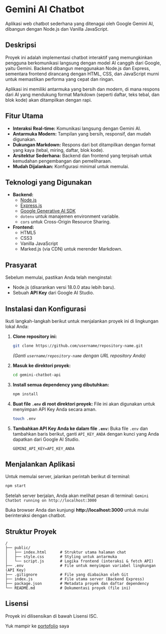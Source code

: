 # Gemini AI Chatbot

Aplikasi web chatbot sederhana yang ditenagai oleh Google Gemini AI, dibangun dengan Node.js dan Vanilla JavaScript.

## Deskripsi

Proyek ini adalah implementasi chatbot interaktif yang memungkinkan pengguna berkomunikasi langsung dengan model AI canggih dari Google, yaitu Gemini. Backend dibangun menggunakan Node.js dan Express, sementara frontend dirancang dengan HTML, CSS, dan JavaScript murni untuk memastikan performa yang cepat dan ringan.

Aplikasi ini memiliki antarmuka yang bersih dan modern, di mana respons dari AI yang mendukung format Markdown (seperti daftar, teks tebal, dan blok kode) akan ditampilkan dengan rapi.

## Fitur Utama

- **Interaksi Real-time:** Komunikasi langsung dengan Gemini AI.
- **Antarmuka Modern:** Tampilan yang bersih, responsif, dan mudah digunakan.
- **Dukungan Markdown:** Respons dari bot ditampilkan dengan format yang kaya (tebal, miring, daftar, blok kode).
- **Arsitektur Sederhana:** Backend dan frontend yang terpisah untuk kemudahan pengembangan dan pemeliharaan.
- **Mudah Dijalankan:** Konfigurasi minimal untuk memulai.

## Teknologi yang Digunakan

- **Backend:**
  - [Node.js](https://nodejs.org/)
  - [Express.js](https://expressjs.com/)
  - [Google Generative AI SDK](https://www.npmjs.com/package/@google/generative-ai)
  - `dotenv` untuk manajemen environment variable.
  - `cors` untuk Cross-Origin Resource Sharing.
- **Frontend:**
  - HTML5
  - CSS3
  - Vanilla JavaScript
  - Marked.js (via CDN) untuk merender Markdown.

## Prasyarat

Sebelum memulai, pastikan Anda telah menginstal:

- Node.js (disarankan versi 18.0.0 atau lebih baru).
- Sebuah **API Key** dari Google AI Studio.

## Instalasi dan Konfigurasi

Ikuti langkah-langkah berikut untuk menjalankan proyek ini di lingkungan lokal Anda:

1.  **Clone repository ini:**

    ```bash
    git clone https://github.com/username/repository-name.git
    ```

    _(Ganti `username/repository-name` dengan URL repository Anda)_

2.  **Masuk ke direktori proyek:**

    ```bash
    cd gemini-chatbot-api
    ```

3.  **Install semua dependency yang dibutuhkan:**

    ```bash
    npm install
    ```

4.  **Buat file `.env` di root direktori proyek:**
    File ini akan digunakan untuk menyimpan API Key Anda secara aman.

    ```bash
    touch .env
    ```

5.  **Tambahkan API Key Anda ke dalam file `.env`:**
    Buka file `.env` dan tambahkan baris berikut, ganti `API_KEY_ANDA` dengan kunci yang Anda dapatkan dari Google AI Studio.
    ```
    GEMINI_API_KEY=API_KEY_ANDA
    ```

## Menjalankan Aplikasi

Untuk memulai server, jalankan perintah berikut di terminal:

```bash
npm start
```

Setelah server berjalan, Anda akan melihat pesan di terminal:
`Gemini Chatbot running on http://localhost:3000`

Buka browser Anda dan kunjungi **http://localhost:3000** untuk mulai berinteraksi dengan chatbot.

## Struktur Proyek

```
/
├── public/
│   ├── index.html      # Struktur utama halaman chat
│   ├── style.css       # Styling untuk antarmuka
│   └── script.js       # Logika frontend (interaksi & fetch API)
├── .env                # File untuk menyimpan variabel lingkungan (API Key)
├── .gitignore          # File yang diabaikan oleh Git
├── index.js            # File utama server (Backend Express)
├── package.json        # Metadata proyek dan daftar dependency
└── README.md           # Dokumentasi proyek (file ini)
```

## Lisensi

Proyek ini dilisensikan di bawah Lisensi ISC.

Yuk mampir ke [portofolio](https://wiradp.github.io/) saya

